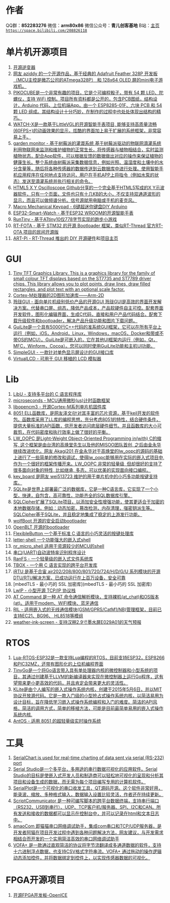 ﻿# 作者
QQ群：**852283276**
微信：**arm80x86**
微信公众号：**青儿创客基地**
B站：[主页 `https://space.bilibili.com/208826118`](https://space.bilibili.com/208826118)

# 单片机开源项目
1. [开源逆变器](https://openinverter.org/wiki/Main_Page)
2. [网友 aziddy 的一个开源作品，基于经典的 Adafruit Feather 328P 开发板（MCU主控是微芯公司的ATmega328P） 和 128x64 OLED 屏的mini电子游戏机。](https://github.com/aziddy/Mini-OLED-Retro-Handheld)
3. [PIKOCUBE是一个非常有趣的项目，它是个可编程骰子，带有 54 颗 LED、陀螺仪，支持 WiFi 控制。项目所有资料都是公开的，包含PCB图纸，结构设计，Arduino 代码，上位机端App。由一个 ESP8285-01F、六块 PCB 和 54 颗 LED 组成。其结构设计十分巧妙，在制作的过程中也处处体现出结构的精巧。](https://make.quwj.com/project/214)
4. [WATCH-X是一款基于LittleVGL的开源智能手表项目, 能够支持高质量流畅(60FPS+)的动画效果的显示，炫酷的界面加上易于扩展的系统框架，非常容易上手。](https://github.com/FASTSHIFT/WatchX)
5. [garden monitor - 基于树莓派的灌溉系统 基于树莓派驱动的物联网滴灌系统利用物联网来监测和维护植物的正常生长，将传感器与植物相结合，实时监测植物状态，配合App软件，可以根据反馈的数据做出对应的操作来保证植物的健康生长。整个系统由树莓派采集数据信息，例如光照、温湿度和土壤中的水分含量等，随后将各种传感器的数据传送到云数据库中进行处理。使用智能手机应用程序在任何地点支持访问，用户在手机APP上将指令（例如水泵的状态）发送至滴灌系统并执行相关的命令。](https://www.instructables.com/Raspberry-Pi-Powered-IOT-Garden/)
6. [HTML5 X Y Oscilloscope Github分享的一个完全基于HTML5写成的X Y示波器软件，只有一个页面，文件也只有十几KB的大小，不仅支持双通道波形的显示，而且可以做频谱分析。信号源就用电脑或手机的麦克风。](https://github.com/Sean-Bradley/Oscilloscope)
7. [Macro Mechanical Keypad  - 6键超迷你键盘DIY Arduino](https://www.instructables.com/Custom-Macro-Mechanical-Keypad)
8. [ESP32-Smart-Watch  - 基于ESP32 WROOM的开源智能手表](https://github.com/Bellafaire/ESP32-Smart-Watch)
9. [RunTiny - 基于ATtiny10仅778字节实现的跑步小游戏](https://github.com/ridoluc/RunTiny)
10. [RT-FOTA - 基于 STM32 的开源 Bootloader 框架，类似RT-Thread 官方RT-OTA 项目的民间开源版](https://gitee.com/spunky_973/rt-fota) 
11. [ART-Pi - RT-Thread 推出的 DIY 开源硬件](https://art-pi.gitee.io/website/)和[项目主页](https://github.com/RT-Thread-Studio/sdk-bsp-stm32h750-realthread-artpi)

# GUI
1. [Tiny TFT Graphics Library. This is a graphics library for the family of small colour TFT displays based on the ST7735 and ST7789 driver chips. This library allows you to plot points, draw lines, draw filled rectangles, and plot text with an optional scale factor.](http://www.technoblogy.com/show?L6I=)
2. [Cortex-M处理器的2D图形加速库——Arm-2D](https://github.com/ARM-software/EndpointAI/tree/master/Kernels/Research/Arm-2D)
3. [玲珑GUI - 面向单片机级别低价产品的开源GUI 玲珑GUI是高效的界面开发解决方案。代替串口屏、组态，降低产品成本，产品软硬件自主可控。配套界面开发软件，图形化编辑界面，生成C代码，直接和用户产品代码结合。配套下载升级软件和bootloader，解决产品升级功能和图片下载问题。](https://gitee.com/gzbkey/LingLongGUI)
4. [GuiLite是一个具有5000行C++代码的准系统GUI框架，它可以在所有平台上运行（例如，iOS，Android，Linux，Windows，macOS，Docker和带或不带OS的MCU）。GuiLite是可嵌入的，它在其他UI框架内运行（例如，Qt，MFC，Winform，Cocoa）。您可以同时使用GuiLite功能和主机UI功能。](https://github.com/idea4good/GuiLite)
5. [SimpleGUI - 一款针对单色显示屏设计的GUI接口库](https://gitee.com/Polarix/simplegui)
6. [VirtualLCD - 可用于 GUI 移植的 LCD 模拟器](https://gitee.com/kerndev/VirtualLCD)

# Lib
1. [LibU - 支持多平台的 C 语言程序库](https://github.com/koanlogic/libu)
2. [microseconds - MCU通用微秒(us)计时函数框架](https://github.com/JayHeng/microseconds)
3. [libopencm3 - 开源Cortex-M系列单片机固件库](https://github.com/libopencm3/libopencm3)
4. [8051 ELL函数库，是网友泽文i针对其丰富的芯片资源，基于keil开发的软件包。函数库采用了LL库的编程思想，充分考虑8051的特性，结合硬件条件，提供大量标准的API函数，供开发者访问底层硬件细节。并且函数库的大小可裁剪，在代码密度和执行效率上做了很好的平衡。](https://gitee.com/zeweni/ELL-8051-LIB)
5. [LW_OOPC 是Light-Weight Object-Oriented Programming in(with) C的缩写, 这个框架是由台湾的高焕堂先生以及他的MISOO团队首创, 之后由金永华继续改进优化。网友 Akagi201 在金永华对于高焕堂的lw_oopc的源码的基础上进行了一些简单的修改和调试，使得lw_oopc能够用在实际的嵌入式项目中, 作为一个很好的框架传播开来。LW_OOPC 非常的轻量级, 但却很好的支持了很多面向对象的特性, 比如继承, 多态，可以优美的实现面向接口编程。](https://github.com/Akagi201/lw_oopc)
6. [key_board 是网友 wei513723 维护的用于单片机中的小巧多功能按键支持库。](https://gitee.com/wei513723/key_board) 
7. [SQLite是世界上部署最广泛的数据库，它是一种C语言库，它实现了一个小型，快速，自包含，高可靠性，功能齐全的SQL数据库引擎。](https://www.sqlite.org/index.html)
8. [SQLCipher扩展了SQLite项目，以添加安全性增强功能，使其更适合于加密的本地数据存储，例如：动态加密，篡改检测，内存清理，强密钥派生等。SQLCipher基于SQLite，并且稳定地集成了稳定的上游发行功能。](https://github.com/sqlcipher/sqlcipher)
9. [wolfBoot 开源的安全启动bootloader](https://github.com/wolfSSL/wolfBoot)
10. [OpenBLT 开源的bootloader](https://github.com/feaser/openblt)
11. [FlexibleButton 一个基于标准 C 语言的小巧灵活的按键处理库](https://github.com/murphyzhao/FlexibleButton)
12. [letter-shell 一个功能强大的嵌入式shell](https://github.com/NevermindZZT/letter-shell)
13. [nr_micro_shell 适用于资源较少的MCU的shell](https://github.com/Nrusher/nr_micro_shell)
14. [串口(UART)自动波特率识别程序设计](https://mp.weixin.qq.com/s/RUXrw4RBAHBM9CFKMeNHbQ)
15. [RanFS - 一个轻量级的嵌入式文件系统库](http://www.ranfs.com/cn/?RFS)
16. [TBOX - 一个用 C 语言实现的跨平台开发库](https://github.com/tboox/tbox/)
17. [iRTU 是基于合宙 air202/208/800/801/720/724/H/D/G/U 系列模块的开源DTU/RTU解决方案，已成功运行在上百万设备，安全可靠](https://gitee.com/hotdll/iRTU)
18. [mbedTLS - 最小巧的 SSL 加密库](mbedTLS - 最小巧的 SSL 加密库)
19. [LwIP - 小型开源 TCP/IP 协议栈](http://savannah.nongnu.org/projects/lwip/)
20. [AT Command 是一种 AT 命令通信解析模块，支持裸机(at_chat)和OS版本(at)。适用于modem、WIFI模块、蓝牙通信](https://gitee.com/moluo-tech/AT-Command)
21. [RIL - 适用嵌入式的无线通信模块(GSM/GPRS/CatM1/NB)管理框架，目前已支持EC21、BG96、 HL8518等模组](https://gitee.com/moluo-tech/ril)
22. [weather-ink-screen - 支持汉朔2.9寸墨水屏E029A01的天气预报](https://gitee.com/Lichengjiez/weather-ink-screen)

# RTOS
1. [Lua-RTOS-ESP32是一款支持Lua编程的RTOS，目前支持ESP32，ESP8266和PIC32MZ，还带有图形化的上位机编程界面](https://github.com/whitecatboard/Lua-RTOS-ESP32)
2. [TinyGo是一个将Go语言带入具有单处理器内核的微控制器和小型系统的项目，其通过创建基于LLVM的新编译器来实现在微控制器上运行Go程序，这有望带来更小更高效的代码，并且肯定会带来更大的灵活性。](https://github.com/tinygo-org/tinygo)
3.  [KLite是由个人编写的嵌入式操作系统内核，创建于2015年5月6日，并以MIT协议开放源代码。它是一款入门级的小型抢占式操作系统内核，以简洁易用为设计目标，旨在降低学习嵌入式操作系统编程和入门的难度。简洁的API风格，简洁的调用方式，简单的移植方法，可能是目前最简单易用的嵌入式操作系统内核.](https://gitee.com/kerndev/klite)
4. [AntOS - 适用 8051 的超轻量级实时操作系统](https://gitee.com/zeweni/ant-os)

# 工具
1. [ SerialChart is used for real-time charting of data sent via serial (RS-232) port](https://github.com/starlino/serialchart)
2. [Serial Studio是一个多平台，多用途的串行数据可视化的应用软件。Serial Studio的目标是使嵌入式开发人员和制造商可以轻松地可视化的呈现和分析其项目和设备生成的数据，而无需为每个项目编写专用的计算机软件。](https://github.com/Serial-Studio/Serial-Studio)
3. [SerialPlot是一个可视化的串口收发工具，QT源码开源。这个软件非常好用，能录波、缩放、多种格式输入，数据输入设置比较灵活，作者还在持续更新。](https://github.com/hyOzd/serialplot)
4. [ScriptCommunicator 是一种可编写脚本的跨平台数据终端，支持串行端口（RS232、USB到串行）、UDP、TCP客户机/服务器、SPI、I2C和CAN。所有发送和接收的数据都可以显示在控制台中，并可以记录在html和文本日志中。](https://github.com/szieke/ScriptCommunicator_serial-terminal)
5. [amaoCom 即猫猫串口网络调试助手，集成com串口和TCP/UDP服务器，是开发者阿猫在项目开发过程中遇到各种问题解决方法，网友建议，与开发需求相结合而开发的一个实用简洁高效的串口网络调试助手](http://www.amaocom.com/)
6. [VOFA+ 是一款通过直观简洁的协议将字节流翻译成多通道数据的软件，支持十六进制浮点数据，也支持CSV格式字符串流。VOFA+ 通过拖动的操作逻辑动态添加控件，并将数据绑定到控件上，以实现传感器数据的可视化。](https://www.vofa.plus/)

# FPGA开源项目
1. [开源FPGA开发板-OpenICE](https://my.oschina.net/u/4583591/blog/4423205)
